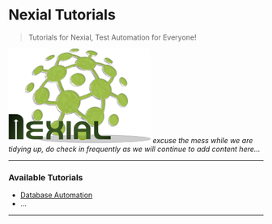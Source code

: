 # Nexial Tutorials
> Tutorials for Nexial, Test Automation for Everyone!

[![logo](docs/image/logo.png)](https://nexiality.github.io/documentation/) 
_excuse the mess while we are tidying up, do check in frequently as we will continue to add content here..._

---

### Available Tutorials
- [Database Automation](docs/Database-Automation.md)
- ...

---

